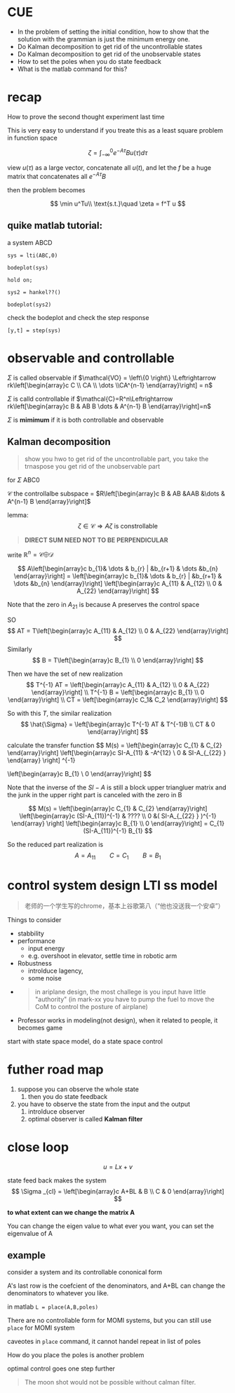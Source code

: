 # CUE
- In the problem of setting the initial condition, how to show that the solution with the grammian is just the minimum energy one.
- Do Kalman decomposition to get rid of the uncontrollable states
- Do Kalman decomposition to get rid of the unobservable states
- How to set the poles when you do state feedback
- What is the matlab command for this?
# recap

How to prove the second thought experiment last time

This is very easy to understand if you treate this as a least square problem in function space

$$
\zeta = \int_{-\infty}^{0}e^{-A\tau }Bu(\tau )d\tau 
$$

view $u(\tau )$ as a large vector, concatenate all $u(t)$, and let the $f$ be a huge matrix that concatenates all $e^{-A\tau }B$

then the problem becomes

$$
\min u^Tu\\
\text{s.t.}\quad \zeta  = f^T u
$$


## quike matlab tutorial:

a system ABCD

`sys = lti(ABC,0)`

`bodeplot(sys)`

`hold on;`

`sys2 = hankel??()`

`bodeplot(sys2)`

check the bodeplot and check the step response

`[y,t] = step(sys)`


# observable and controllable

$\Sigma$ is called observable if $\mathcal{VO} = \left\{0 \right\} \Leftrightarrow rk\left[\begin{array}c C \\ CA \\ \dots \\CA^{n-1} \end{array}\right] = n$ 


$\Sigma$ is calld controllable if $\mathcal{C}=R^n\Leftrightarrow rk\left[\begin{array}c B & AB B \dots & A^{n-1} B \end{array}\right]=n$

$\Sigma$ is **mimimum** if it is both controllable and observable


## Kalman decomposition

> show you hwo to get rid of the uncontrollable part, you take the trnaspose you get rid of the unobservable part

for $\Sigma$ ABC0

$\mathcal{C}$ the controllalbe subspace = $R\left[\begin{array}c B & AB &AAB &\dots & A^{n-1} B \end{array}\right]$


lemma: 
$$
\zeta \in \mathcal{C} \Rightarrow A\zeta \text{ is constrollable}
$$

> **DIRECT SUM NEED NOT TO BE PERPENDICULAR**

write $\mathbb{R}^{n} = \mathcal{C}\bigoplus\mathcal{D}$

$$
A\left[\begin{array}c b_{1}& \dots & b_{r} | &b_{r+1} & \dots &b_{n}  \end{array}\right] = \left[\begin{array}c b_{1}& \dots & b_{r} | &b_{r+1} & \dots &b_{n}  \end{array}\right] \left[\begin{array}c A_{11} & A_{12} \\ 0 & A_{22}  \end{array}\right] 
$$

Note that the zero in $A_{21}$ is because A preserves the control space


SO
$$
AT = T\left[\begin{array}c A_{11} & A_{12} \\ 0 & A_{22}  \end{array}\right] 
$$
Similarly
$$
B = T\left[\begin{array}c B_{1} \\ 0 \end{array}\right] 
$$

Then we have the set of new realization
$$
T^{-1} AT = \left[\begin{array}c A_{11} & A_{12} \\ 0 & A_{22}  \end{array}\right] \\
T^{-1} B = \left[\begin{array}c B_{1} \\ 0 \end{array}\right] \\
CT = \left[\begin{array}c C_1& C_2 \end{array}\right] 
$$

So with this $T$, the similar realization
$$
\hat{\Sigma}  = \left[\begin{array}c T^{-1} AT & T^{-1}B \\ CT & 0  \end{array}\right] 
$$

calculate the transfer function
$$
M(s) = \left[\begin{array}c C_{1} & C_{2}  \end{array}\right] 
\left[\begin{array}c SI-A_{11} & -A^{12} \\ 0 & SI-A_{_{22} }  \end{array} \right] ^{-1} 

\left[\begin{array}c B_{1} \\ 0 \end{array}\right] 
$$

Note that the inverse of the $SI-A$ is still a block upper triangluer matrix and the junk in the upper right part is canceled with the zero in B

$$
M(s) = \left[\begin{array}c C_{1} & C_{2}  \end{array}\right] 
\left[\begin{array}c (SI-A_{11})^{-1}  & ???? \\ 0 &( SI-A_{_{22} } )^{-1}  \end{array} \right] 
\left[\begin{array}c B_{1} \\ 0 \end{array}\right] = C_{1} (SI-A_{11})^{-1} B_{1} 
$$

So the reduced part realization is 
$$
A = A_{11} \qquad C = C_{1}  \qquad B = B_{1} 
$$

# control system design LTI ss model

>老师的一个学生写的chrome，基本上谷歌第八（“他也没送我一个安卓”）

Things to consider
- stabbility
- performance
  - input energy
  - e.g. overshoot in elevator, settle time in robotic arm
- Robustness
  - introlduce lagency, 
  - some noise
- > in ariplane design, the most challege is you input have little "authority" (in mark-xx you have to pump the fuel to move the CoM to control the posture of airplane)
- Professor works in modeling(not design), when it related to people, it becomes game

start with state space model, do a state space control

# futher road map
1. suppose you can observe the whole state
   1. then you do state feedback
2. you have to observe the state from the input and the output
   1. introlduce observer
   2. optimal observer is called **Kalman filter**

# close loop
$$
u = Lx +v
$$

state feed back makes the system 
$$
\Sigma _{cl} = \left[\begin{array}c A+BL & B \\ C & 0 \end{array}\right] 
$$

**to what extent can we change the matrix A**

You can change the eigen value to what ever you want, you can set the eigenvalue of A

## example

consider a system and its controllable cononical form

A's last row is the coefcient of the denominators, and A+BL can change the denominators to whatever you like.

in matlab `L = place(A,B,poles)`

There are no controllable form for MOMI systems, but you can still use `place` for MOMI system

caveotes in `place` command, it cannot handel repeat in list of poles

How do you place the poles is another problem

optimal control goes one step further

> The moon shot would not be possible without calman filter.